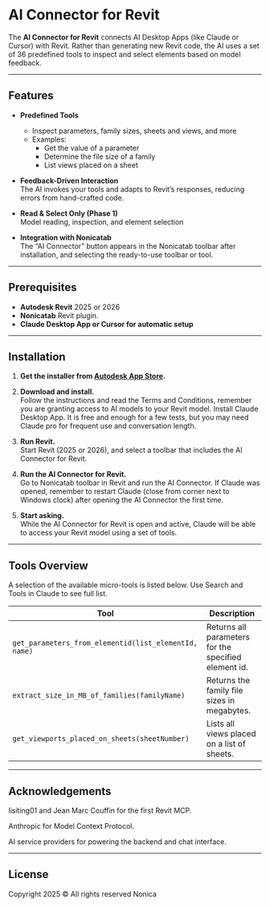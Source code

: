 # AI Connector for Revit

The **AI Connector for Revit** connects AI Desktop Apps (like Claude or Cursor) with Revit. Rather than generating new Revit code, the AI uses a set of 36 predefined tools to inspect and select elements based on model feedback.

---

## Features

- **Predefined Tools**  
  - Inspect parameters, family sizes, sheets and views, and more  
  - Examples:  
    - Get the value of a parameter  
    - Determine the file size of a family  
    - List views placed on a sheet  

- **Feedback-Driven Interaction**  
  The AI invokes your tools and adapts to Revit’s responses, reducing errors from hand-crafted code.

- **Read & Select Only (Phase 1)**  
  Model reading, inspection, and element selection  

- **Integration with Nonicatab**  
  The “AI Connector” button appears in the Nonicatab toolbar after installation, and selecting the ready-to-use toolbar or tool.

---

## Prerequisites

- **Autodesk Revit** 2025 or 2026 
- **Nonicatab** Revit plugin. 
- **Claude Desktop App or Cursor for automatic setup**

---

## Installation

1. **Get the installer from [Autodesk App Store](https://apps.autodesk.com/RVT/en/Detail/Index?id=2476142006549788030&appLang=en&os=Win64).**

2. **Download and install.**  
   Follow the instructions and read the Terms and Conditions, remember you are granting access to AI models to your Revit model. Install Claude Desktop App. It is free and enough for a few tests, but you may need Claude pro for frequent use and conversation length.

3. **Run Revit.**  
   Start Revit (2025 or 2026), and select a toolbar that includes the AI Connector for Revit.
   
4. **Run the AI Connector for Revit.**  
   Go to Nonicatab toolbar in Revit and run the AI Connector. If Claude was opened, remember to restart Claude (close from corner next to Windows clock) after opening the AI Connector the first time.

5. **Start asking.**  
   While the AI Connector for Revit is open and active, Claude will be able to access your Revit model using a set of tools.

---

## Tools Overview

A selection of the available micro-tools is listed below. Use Search and Tools in Claude to see full list.

| Tool                                                    | Description                                           |
|---------------------------------------------------------|-------------------------------------------------------|
| `get_parameters_from_elementid(list_elementId, name)`   | Returns all parameters for the specified element id.  |
| `extract_size_in_MB_of_families(familyName)`            | Returns the family file sizes in megabytes.           |
| `get_viewports_placed_on_sheets(sheetNumber)`           | Lists all views placed on a list of sheets.           |

---

## Acknowledgements

lisiting01 and Jean Marc Couffin for the first Revit MCP.

Anthropic for Model Context Protocol.

AI service providers for powering the backend and chat interface.

---

## License

Copyright 2025 ©️ All rights reserved Nonica 
